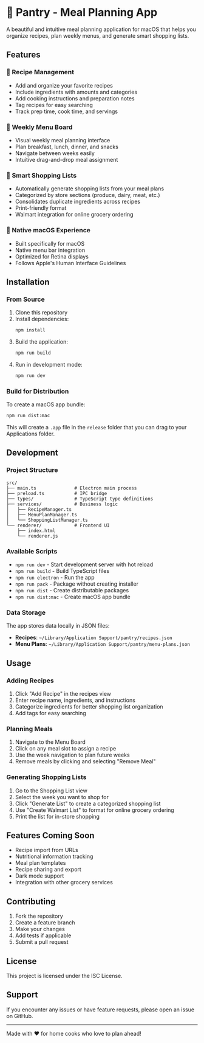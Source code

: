 # 🍳 Pantry - Meal Planning App

A beautiful and intuitive meal planning application for macOS that helps you organize recipes, plan weekly menus, and generate smart shopping lists.

## Features

### 📝 Recipe Management
- Add and organize your favorite recipes
- Include ingredients with amounts and categories
- Add cooking instructions and preparation notes
- Tag recipes for easy searching
- Track prep time, cook time, and servings

### 📅 Weekly Menu Board
- Visual weekly meal planning interface
- Plan breakfast, lunch, dinner, and snacks
- Navigate between weeks easily
- Intuitive drag-and-drop meal assignment

### 🛒 Smart Shopping Lists
- Automatically generate shopping lists from your meal plans
- Categorized by store sections (produce, dairy, meat, etc.)
- Consolidates duplicate ingredients across recipes
- Print-friendly format
- Walmart integration for online grocery ordering

### 🍎 Native macOS Experience
- Built specifically for macOS
- Native menu bar integration
- Optimized for Retina displays
- Follows Apple's Human Interface Guidelines

## Installation

### From Source
1. Clone this repository
2. Install dependencies:
   ```bash
   npm install
   ```
3. Build the application:
   ```bash
   npm run build
   ```
4. Run in development mode:
   ```bash
   npm run dev
   ```

### Build for Distribution
To create a macOS app bundle:
```bash
npm run dist:mac
```

This will create a `.app` file in the `release` folder that you can drag to your Applications folder.

## Development

### Project Structure
```
src/
├── main.ts              # Electron main process
├── preload.ts           # IPC bridge
├── types/               # TypeScript type definitions
├── services/            # Business logic
│   ├── RecipeManager.ts
│   ├── MenuPlanManager.ts
│   └── ShoppingListManager.ts
└── renderer/            # Frontend UI
    ├── index.html
    └── renderer.js
```

### Available Scripts
- `npm run dev` - Start development server with hot reload
- `npm run build` - Build TypeScript files
- `npm run electron` - Run the app
- `npm run pack` - Package without creating installer
- `npm run dist` - Create distributable packages
- `npm run dist:mac` - Create macOS app bundle

### Data Storage
The app stores data locally in JSON files:
- **Recipes**: `~/Library/Application Support/pantry/recipes.json`
- **Menu Plans**: `~/Library/Application Support/pantry/menu-plans.json`

## Usage

### Adding Recipes
1. Click "Add Recipe" in the recipes view
2. Enter recipe name, ingredients, and instructions
3. Categorize ingredients for better shopping list organization
4. Add tags for easy searching

### Planning Meals
1. Navigate to the Menu Board
2. Click on any meal slot to assign a recipe
3. Use the week navigation to plan future weeks
4. Remove meals by clicking and selecting "Remove Meal"

### Generating Shopping Lists
1. Go to the Shopping List view
2. Select the week you want to shop for
3. Click "Generate List" to create a categorized shopping list
4. Use "Create Walmart List" to format for online grocery ordering
5. Print the list for in-store shopping

## Features Coming Soon
- Recipe import from URLs
- Nutritional information tracking
- Meal plan templates
- Recipe sharing and export
- Dark mode support
- Integration with other grocery services

## Contributing

1. Fork the repository
2. Create a feature branch
3. Make your changes
4. Add tests if applicable
5. Submit a pull request

## License

This project is licensed under the ISC License.

## Support

If you encounter any issues or have feature requests, please open an issue on GitHub.

---

Made with ❤️ for home cooks who love to plan ahead!
